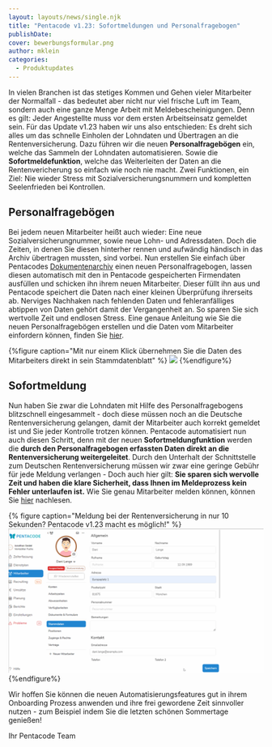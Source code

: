 ```yaml
---
layout: layouts/news/single.njk
title: "Pentacode v1.23: Sofortmeldungen und Personalfragebogen"
publishDate: 
cover: bewerbungsformular.png
author: mklein
categories:
  - Produktupdates
---
```


In vielen Branchen ist das stetiges Kommen und Gehen vieler Mitarbeiter der
Normalfall - das bedeutet aber nicht nur viel frische Luft im Team, sondern auch
eine ganze Menge Arbeit mit Meldebescheinigungen. Denn es gilt: Jeder
Angestellte muss vor dem ersten Arbeitseinsatz gemeldet sein.  Für das Update
v1.23 haben wir uns also entschieden: Es dreht sich alles um das schnelle
Einholen der Lohndaten und Übertragen an die Rentenversicherung. Dazu führen wir
die neuen **Personalfragebögen** ein, welche das Sammeln der Lohndaten
automatisieren. Sowie die **Sofortmeldefunktion**, welche das Weiterleiten der
Daten an die Rentenvericherung so einfach wie noch nie macht. Zwei Funktionen,
ein Ziel: Nie wieder Stress mit Sozialversicherungsnummern und kompletten
Seelenfrieden bei Kontrollen.

## Personalfragebögen

Bei jedem neuen Mitarbeiter heißt auch wieder: Eine neue Sozialversicherungnummer, sowie neue
Lohn- und Adressdaten. Doch die Zeiten, in denen Sie diesen hinterher rennen und
aufwändig händisch in das Archiv übertragen mussten, sind vorbei. Nun erstellen
Sie einfach über Pentacodes
[Dokumentenarchiv](/hilfe/handbuch/mitarbeiter/dokumentenarchiv)
einen neuen Personalfragebogen, lassen diesen automatisch mit den in Pentacode
gespeicherten Firmendaten ausfüllen und schicken ihn ihrem neuen Mitarbeiter.
Dieser füllt ihn aus und Pentacode speichert die Daten nach einer
kleinen Überprüfung ihrerseits ab. Nerviges Nachhaken nach fehlenden Daten und
fehleranfälliges abtippen von Daten gehört damit der Vergangenheit an. So sparen
Sie sich wertvolle Zeit und endlosen Stress. Eine genaue Anleitung wie Sie
die neuen Personalfragebögen erstellen und die Daten vom Mitarbeiter einfordern
können, finden Sie
[hier](/hilfe/handbuch/mitarbeiter/dokumente/#personalfragebogen). 

{%figure caption="Mit nur einem Klick übernehmen Sie die Daten des Mitarbeiters
direkt in sein Stammdatenblatt" %}
<img src="angaben_übernehmen.png"/>
{%endfigure%}

## Sofortmeldung

Nun haben Sie zwar die Lohndaten mit Hilfe des Personalfragebogens blitzschnell
eingesammelt - doch diese müssen noch an die Deutsche Rentenversicherung
gelangen, damit der Mitarbeiter auch korrekt gemeldet ist und Sie jeder
Kontrolle trotzen können. Pentacode automatisiert nun auch diesen
Schritt, denn mit der neuen **Sofortmeldungfunktion** werden die **durch den Personalfragebogen erfassten Daten direkt an die Rentenversicherung weitergeleitet**. Durch den Unterhalt der Schnittstelle zum Deutschen
Rentenversicherung müssen wir zwar eine geringe Gebühr für jede Meldung
verlangen - Doch auch hier gilt: **Sie sparen sich wervolle Zeit und haben die klare Sicherheit, dass Ihnen im Meldeprozess kein Fehler unterlaufen ist.** Wie
Sie genau Mitarbeiter melden können, können Sie
[hier](/hilfe/mitarbeiter/allgemein) nachlesen. 

{% figure caption="Meldung bei der Rentenversicherung in nur 10 Sekunden?
Pentacode v1.23 macht es möglich!" %}
<img src="sofortmeldung.gif"/>
{%endfigure%}

 Wir hoffen Sie können die neuen Automatisierungsfeatures gut in ihrem
 Onboarding Prozess anwenden und ihre frei gewordene Zeit sinnvoller nutzen -
 zum Beispiel indem Sie die letzten schönen Sommertage genießen!

 Ihr Pentacode Team
